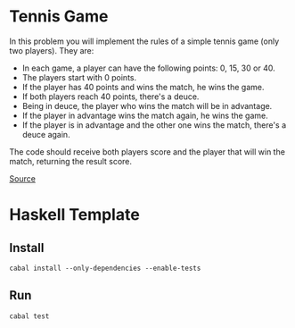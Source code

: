 # Tennis Game

In this problem you will implement the rules of a simple tennis game (only two players). They are:

* In each game, a player can have the following points: 0, 15, 30 or 40.
* The players start with 0 points.
* If the player has 40 points and wins the match, he wins the game.
* If both players reach 40 points, there's a deuce.
* Being in deuce, the player who wins the match will be in advantage.
* If the player in advantage wins the match again, he wins the game.
* If the player is in advantage and the other one wins the match, there's a deuce again.

The code should receive both players score and the player that will win the match, returning the result score.

[Source](http://dojopuzzles.com/problemas/exibe/partida-de-tenis/)

# Haskell Template

## Install
`cabal install --only-dependencies --enable-tests`

## Run
`cabal test`
